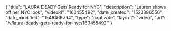 {
    "title": "LAURA DEADY Gets Ready for NYC",
    "description": "Lauren shows off her NYC look",
    "videoid": "160455492",
    "date_created": "1523896556",
    "date_modified": "1546466764",
    "type": "captivate",
    "layout": "video",
    "url": "\/v\/laura-deady-gets-ready-for-nyc\/160455492"
}